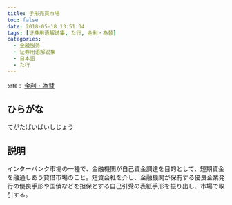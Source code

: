 ```yaml
---
title: 手形売買市場
toc: false
date: 2018-05-18 13:51:34
tags: [证券用语解说集, た行, 金利・為替]
categories:
  - 金融服务
  - 证券用语解说集
  - 日本語
  - た行
---
```


`分類：` [金利・為替](/tags/金利・為替/)

## ひらがな

てがたばいばいしじょう

## 説明

インターバンク市場の一種で、金融機関が自己資金調達を目的として、短期資金を融通しあう貸借市場のこと。短資会社を介し、金融機関が保有する優良企業発行の優良手形や国債などを担保とする自己引受の表紙手形を振り出し、市場で取引する。
